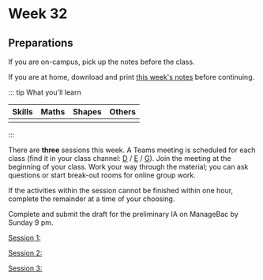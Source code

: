 # Week 32

## Preparations

If you are on-campus, pick up the notes before the class.

If you are at home, download and print [this week's notes](/resources/worksheets/Y1-week32-notes.pdf) before continuing.

<Foldable>

::: tip What you'll learn

<center>

|  Skills   |   Maths   |   Shapes  |  Others  |
|:---------:|:---------:|:---------:|:--------:|
|           |           |           |          |

</center>

:::

</Foldable>

There are **three** sessions this week.  A Teams meeting is scheduled for each class (find it in your class channel: [D](https://teams.microsoft.com/l/channel/19%3a4890cd0ec2e94b2597fde929c8290adf%40thread.tacv2/D?groupId=0d7c841b-7b66-4a31-9970-36e8a2da69ce&tenantId=7637b993-7e86-4653-a3e2-c87c46e1321a) / [E](https://teams.microsoft.com/l/channel/19%3ad3529d50bff446a6a6732b42938d1a42%40thread.tacv2/E?groupId=0d7c841b-7b66-4a31-9970-36e8a2da69ce&tenantId=7637b993-7e86-4653-a3e2-c87c46e1321a) / [G](https://teams.microsoft.com/l/channel/19%3a50e3bea387c1493ea5dc10807fca8547%40thread.tacv2/G?groupId=0d7c841b-7b66-4a31-9970-36e8a2da69ce&tenantId=7637b993-7e86-4653-a3e2-c87c46e1321a)).  Join the meeting at the beginning of your class.  Work your way through the material; you can ask questions or start break-out rooms for online group work.

If the activities within the session cannot be finished within one hour, complete the remainder at a time of your choosing.

Complete and submit the draft for the preliminary IA on ManageBac by Sunday 9 pm.

<a href="./Session1" class="el-button el-button--danger">Session 1: </a>

<a href="./Session2" class="el-button el-button--danger">Session 2: </a>

<a href="./Session3" class="el-button el-button--danger">Session 3: </a>

<!-- ## Class Collage

In this section I will post a selection of the homework your class submitted.  Check back next week! -->